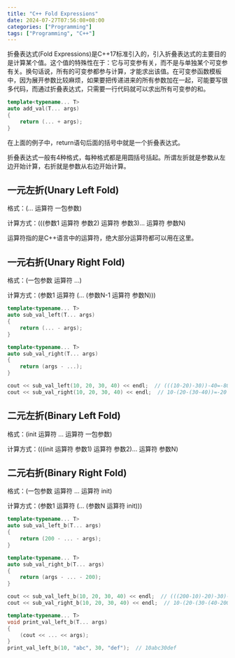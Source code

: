 ```yaml
---
title: "C++ Fold Expressions"
date: 2024-07-27T07:56:08+08:00
categories: ["Programming"]
tags: ["Programming", "C++"]
---
```


折叠表达式(Fold Expressions)是C++17标准引入的，引入折叠表达式的主要目的是计算某个值。这个值的特殊性在于：它与可变参有关，而不是与单独某个可变参有关。换句话说，所有的可变参都参与计算，才能求出该值。在可变参函数模板中，因为展开参数比较麻烦，如果要把传递进来的所有参数加在一起，可能要写很多代码，而通过折叠表达式，只需要一行代码就可以求出所有可变参的和。
<!--more-->

```cpp
template<typename... T>
auto add_val(T... args)
{
    return (... + args);
}
```

在上面的例子中，return语句后面的括号中就是一个折叠表达式。

折叠表达式一般有4种格式，每种格式都是用圆括号括起。所谓左折就是参数从左边开始计算，右折就是参数从右边开始计算。

## 一元左折(Unary Left Fold)

格式：(… 运算符 一包参数)

计算方式：(((参数1 运算符 参数2) 运算符 参数3)… 运算符 参数N)

运算符指的是C++语言中的运算符，绝大部分运算符都可以用在这里。

## 一元右折(Unary Right Fold)

格式：(一包参数 运算符 …)

计算方式：(参数1 运算符 (… (参数N-1 运算符 参数N)))

```cpp
template<typename... T>
auto sub_val_left(T... args)
{
    return (... - args);
}

template<typename... T>
auto sub_val_right(T... args)
{
    return (args - ...);
}

cout << sub_val_left(10, 20, 30, 40) << endl;  // (((10-20)-30))-40=-80
cout << sub_val_right(10, 20, 30, 40) << endl;  // 10-(20-(30-40))=-20
```

## 二元左折(Binary Left Fold)

格式：(init 运算符 … 运算符 一包参数)

计算方式：(((init 运算符 参数1) 运算符 参数2)… 运算符 参数N)

## 二元右折(Binary Right Fold)

格式：(一包参数 运算符 … 运算符 init)

计算方式：(参数1 运算符 (… (参数N 运算符 init)))

```cpp
template<typename... T>
auto sub_val_left_b(T... args)
{
    return (200 - ... - args);
}

template<typename... T>
auto sub_val_right_b(T... args)
{
    return (args - ... - 200);
}

cout << sub_val_left_b(10, 20, 30, 40) << endl;  // (((200-10)-20)-30)-40=120
cout << sub_val_right_b(10, 20, 30, 40) << endl;  // 10-(20-(30-(40-200)))=200

template<typename... T>
void print_val_left_b(T... args)
{
    (cout << ... << args);
}
print_val_left_b(10, "abc", 30, "def");  // 10abc30def
```
